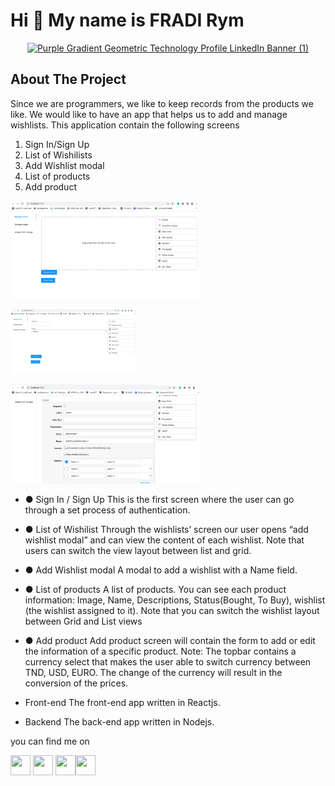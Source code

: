 Hi 👋 My name is FRADI Rym
==========================

<div id="user-content-header" align="center" dir="auto">
 <p  data-sourcepos="9:1-9:171" dir="auto"><a target="_blank" rel="noopener noreferrer" href=""><img src="https://media4.giphy.com/media/L8K62iTDkzGX6/200w.webp?cid=ecf05e479fbn186ic5goyzl0xenmbqryp606lu9unf9cvf26&rid=200w.webp&ct=g" alt="Purple Gradient Geometric Technology Profile LinkedIn Banner  (1)" style="max-width: 100%;"></a></p>
</div>



About The Project
-----------------------
Since we are programmers, we like to keep records from the products we like. We would
like to have an app that helps us to add and manage wishlists.
This application contain the following screens
1. Sign In/Sign Up
2. List of Wishilists
3. Add Wishlist modal
4. List of products
5. Add product

<p  data-sourcepos="9:1-9:171" dir="auto"><a target="_blank" rel="noopener noreferrer" href=""><img src="https://github.com/rymX/FormBuilderApp/blob/develope/client/formbuilderapp/public/assets/manage-forms.png" style="max-width: 60%;"></a></p>
<p  data-sourcepos="9:1-9:171" dir="auto"><a target="_blank" rel="noopener noreferrer" href=""><img src="https://github.com/rymX/FormBuilderApp/blob/develope/client/formbuilderapp/public/assets/create-form.png" style="max-width: 40%; align=center "></a></p>
<p  data-sourcepos="9:1-9:171" dir="auto"><a target="_blank" rel="noopener noreferrer" href=""><img src="https://github.com/rymX/FormBuilderApp/blob/develope/client/formbuilderapp/public/assets/edit-input.png" style="max-width: 60%;"></a></p>

* ● Sign In / Sign Up
This is the first screen where the user can go through a set process of authentication.
* ● List of Wishilist
Through the wishlists’ screen our user opens “add wishlist modal” and can view the content of
each wishlist.
Note that users can switch the view layout between list and grid.
* ● Add Wishlist modal
A modal to add a wishlist with a Name field.
* ● List of products
A list of products. You can see each product information: Image, Name, Descriptions,
Status(Bought, To Buy), wishlist (the wishlist assigned to it).
Note that you can switch the wishlist layout between Grid and List views
* ● Add product
Add product screen will contain the form to add or edit the information of a specific product.
Note:
The topbar contains a currency select that makes the user able to switch currency between
TND, USD, EURO. The change of the currency will result in the conversion of the prices.

* Front-end
The front-end app written in Reactjs.
* Backend
The back-end app written in Nodejs.

you can find me on


<p align-items="space-between"> <a href="https://www.github.com/rymX" target="_blank" rel="noreferrer"><img src="https://raw.githubusercontent.com/danielcranney/readme-generator/main/public/icons/socials/github.svg" width="32" height="32" /></a> <a href="https://www.linkedin.com/in/fradi-rym" target="_blank" rel="noreferrer"><img src="https://raw.githubusercontent.com/danielcranney/readme-generator/main/public/icons/socials/linkedin.svg" width="32" height="32" /></a> <a href="https://www.twitter.com/rym_fradi" target="_blank" rel="noreferrer"><img src="https://raw.githubusercontent.com/danielcranney/readme-generator/main/public/icons/socials/twitter.svg" width="32" height="32" /></a><a href="https://www.stackoverflow.com/users/15038290/rymx" target="_blank" rel="noreferrer"><img src="https://raw.githubusercontent.com/danielcranney/readme-generator/main/public/icons/socials/stackoverflow.svg" width="32" height="32" /></a></p>
